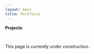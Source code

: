 ```yaml
---
layout: main
title: Portfolio
---
```


<b>Projects</b>

<br>

This page is currently under construction.

<p align="justify"></p>

<p align="justify"></p>

<br>
